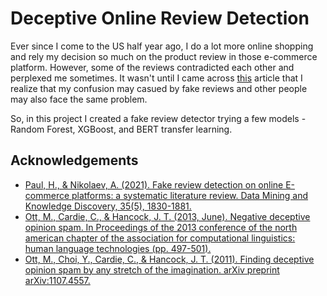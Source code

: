
# Deceptive Online Review Detection

Ever since I come to the US half year ago, I do a lot more online shopping and rely my decision so much on the product review in those e-commerce platform. However, some of the reviews contradicted each other and perplexed me sometimes. It wasn't until I came across [this](https://www.nytimes.com/2021/06/18/technology/amazon-reviews.html) article that I realize that my confusion may casued by fake reviews and other people may also face the same problem. 

So, in this project I created a fake review detector trying a few models - Random Forest, XGBoost, and BERT transfer learning.

## Acknowledgements

 - [Paul, H., & Nikolaev, A. (2021). Fake review detection on online E-commerce platforms: a systematic literature review. Data Mining and Knowledge Discovery, 35(5), 1830-1881.](https://link.springer.com/article/10.1007/s10618-021-00772-6)
 - [Ott, M., Cardie, C., & Hancock, J. T. (2013, June). Negative deceptive opinion spam. In Proceedings of the 2013 conference of the north american chapter of the association for computational linguistics: human language technologies (pp. 497-501).](https://aclanthology.org/N13-1053.pdf)
 - [Ott, M., Choi, Y., Cardie, C., & Hancock, J. T. (2011). Finding deceptive opinion spam by any stretch of the imagination. arXiv preprint arXiv:1107.4557.](https://arxiv.org/abs/1107.4557)
 

